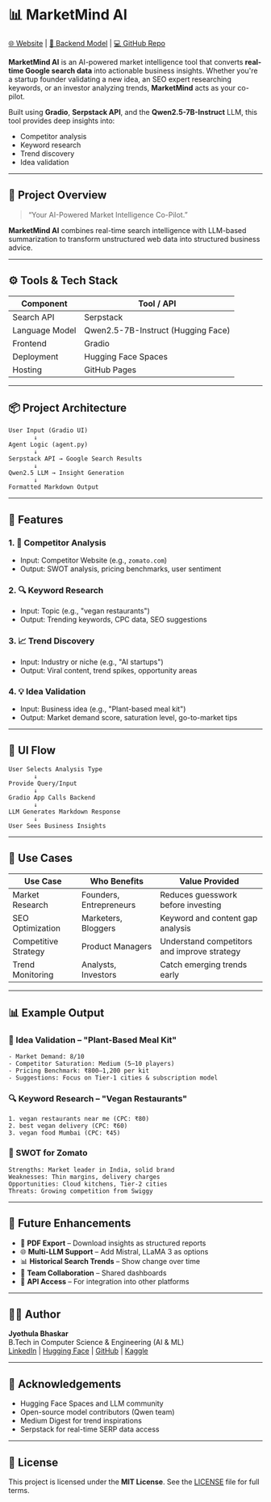 # 📊 MarketMind AI

[🌐 Website](https://bhaskar2603.github.io/MarketMind_AI/) | [🤖 Backend Model](https://huggingface.co/spaces/Bhaskar2611/marketmind) | [💻 GitHub Repo](https://github.com/Bhaskar2603/MarketMind_AI)

**MarketMind AI** is an AI-powered market intelligence tool that converts **real-time Google search data** into actionable business insights. Whether you're a startup founder validating a new idea, an SEO expert researching keywords, or an investor analyzing trends, **MarketMind** acts as your co-pilot.

Built using **Gradio**, **Serpstack API**, and the **Qwen2.5-7B-Instruct** LLM, this tool provides deep insights into:
- Competitor analysis
- Keyword research
- Trend discovery
- Idea validation

---

## 🧠 Project Overview

> “Your AI-Powered Market Intelligence Co-Pilot.”

**MarketMind AI** combines real-time search intelligence with LLM-based summarization to transform unstructured web data into structured business advice.

---

## ⚙️ Tools & Tech Stack

| Component          | Tool / API                                   |
|-------------------|----------------------------------------------|
| Search API         | Serpstack                                    |
| Language Model     | Qwen2.5-7B-Instruct (Hugging Face)           |
| Frontend           | Gradio                                       |
| Deployment         | Hugging Face Spaces                          |
| Hosting            | GitHub Pages                                 |

---

## 📦 Project Architecture

```
User Input (Gradio UI)
       ↓
Agent Logic (agent.py)
       ↓
Serpstack API → Google Search Results
       ↓
Qwen2.5 LLM → Insight Generation
       ↓
Formatted Markdown Output
```

---

## 🚀 Features

### 1. 🏢 Competitor Analysis
- Input: Competitor Website (e.g., `zomato.com`)
- Output: SWOT analysis, pricing benchmarks, user sentiment

### 2. 🔍 Keyword Research
- Input: Topic (e.g., "vegan restaurants")
- Output: Trending keywords, CPC data, SEO suggestions

### 3. 📈 Trend Discovery
- Input: Industry or niche (e.g., "AI startups")
- Output: Viral content, trend spikes, opportunity areas

### 4. 💡 Idea Validation
- Input: Business idea (e.g., "Plant-based meal kit")
- Output: Market demand score, saturation level, go-to-market tips

---

## 🧩 UI Flow

```
User Selects Analysis Type
       ↓
Provide Query/Input
       ↓
Gradio App Calls Backend
       ↓
LLM Generates Markdown Response
       ↓
User Sees Business Insights
```

---

## 📌 Use Cases

| Use Case              | Who Benefits                  | Value Provided                               |
|-----------------------|-------------------------------|----------------------------------------------|
| Market Research       | Founders, Entrepreneurs        | Reduces guesswork before investing           |
| SEO Optimization      | Marketers, Bloggers            | Keyword and content gap analysis             |
| Competitive Strategy  | Product Managers               | Understand competitors and improve strategy  |
| Trend Monitoring      | Analysts, Investors            | Catch emerging trends early                  |

---


## 📊 Example Output

### 🧪 Idea Validation – "Plant-Based Meal Kit"
```
- Market Demand: 8/10
- Competitor Saturation: Medium (5–10 players)
- Pricing Benchmark: ₹800–1,200 per kit
- Suggestions: Focus on Tier-1 cities & subscription model
```

### 🔍 Keyword Research – "Vegan Restaurants"
```
1. vegan restaurants near me (CPC: ₹80)
2. best vegan delivery (CPC: ₹60)
3. vegan food Mumbai (CPC: ₹45)
```

### 💼 SWOT for Zomato
```
Strengths: Market leader in India, solid brand
Weaknesses: Thin margins, delivery charges
Opportunities: Cloud kitchens, Tier-2 cities
Threats: Growing competition from Swiggy
```

---

## 🌱 Future Enhancements

- 🧾 **PDF Export** – Download insights as structured reports  
- 🌐 **Multi-LLM Support** – Add Mistral, LLaMA 3 as options  
- 📊 **Historical Search Trends** – Show change over time  
- 👥 **Team Collaboration** – Shared dashboards  
- 🔗 **API Access** – For integration into other platforms  

---

## 👨‍💻 Author

**Jyothula Bhaskar**  
B.Tech in Computer Science & Engineering (AI & ML)  
[LinkedIn](https://www.linkedin.com/in/bhaskar-jyothula-974bbb271/) | [Hugging Face](https://huggingface.co/Bhaskar2611) | [GitHub](https://github.com/Bhaskar2603) | [Kaggle](https://www.kaggle.com/bhaskarjyothula)

---

## 🙏 Acknowledgements

- Hugging Face Spaces and LLM community  
- Open-source model contributors (Qwen team)  
- Medium Digest for trend inspirations  
- Serpstack for real-time SERP data access

---

## 📄 License

This project is licensed under the **MIT License**. See the [LICENSE](LICENSE) file for full terms.

